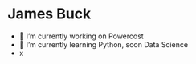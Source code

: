# James Buck
- 🔭 I’m currently working on Powercost
- 🌱 I’m currently learning Python, soon Data Science
- x
